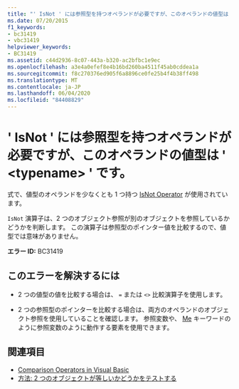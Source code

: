 ```yaml
---
title: "' IsNot ' には参照型を持つオペランドが必要ですが、このオペランドの値型は ' <typename> ' です。"
ms.date: 07/20/2015
f1_keywords:
- bc31419
- vbc31419
helpviewer_keywords:
- BC31419
ms.assetid: c44d2936-8c07-443a-b320-ac2bfbc1e9ec
ms.openlocfilehash: a3e4a0efef8e4b16bd260ba4511f45ab0cddea1a
ms.sourcegitcommit: f8c270376ed905f6a8896ce0fe25b4f4b38ff498
ms.translationtype: MT
ms.contentlocale: ja-JP
ms.lasthandoff: 06/04/2020
ms.locfileid: "84408829"
---
```

# <a name="isnot-requires-operands-that-have-reference-types-but-this-operand-has-the-value-type-typename"></a>' IsNot ' には参照型を持つオペランドが必要ですが、このオペランドの値型は ' \<typename> ' です。
式で、値型のオペランドを少なくとも 1 つ持つ [IsNot Operator](../language-reference/operators/isnot-operator.md) が使用されています。  
  
 `IsNot` 演算子は、2 つのオブジェクト参照が別のオブジェクトを参照しているかどうかを判断します。 この演算子は参照型のポインター値を比較するので、値型では意味がありません。  
  
 **エラー ID:** BC31419  
  
## <a name="to-correct-this-error"></a>このエラーを解決するには  
  
- 2 つの値型の値を比較する場合は、 `=` または `<>` 比較演算子を使用します。  
  
- 2 つの参照型のポインターを比較する場合は、両方のオペランドのオブジェクト参照を使用していることを確認します。 参照変数や、 [Me](../programming-guide/program-structure/me-my-mybase-and-myclass.md#me) キーワードのように参照変数のように動作する要素を使用できます。  
  
## <a name="see-also"></a>関連項目

- [Comparison Operators in Visual Basic](../programming-guide/language-features/operators-and-expressions/comparison-operators.md)
- [方法: 2 つのオブジェクトが等しいかどうかをテストする](../programming-guide/language-features/operators-and-expressions/how-to-test-whether-two-objects-are-the-same.md)

